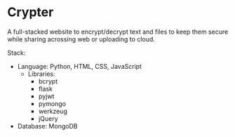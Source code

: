 # Crypter

A full-stacked website to encrypt/decrypt text and files to keep them secure while sharing acrossing web or uploading to cloud.

Stack:
  - Language: Python, HTML, CSS, JavaScript
    - Libraries:
      - bcrypt
      - flask
      - pyjwt
      - pymongo
      - werkzeug
      - jQuery
  - Database: MongoDB
